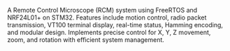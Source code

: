 A Remote Control Microscope (RCM) system using FreeRTOS and NRF24L01+ on STM32. Features include motion control, radio packet transmission, VT100 terminal display, real-time status, Hamming encoding, and modular design. Implements precise control for X, Y, Z movement, zoom, and rotation with efficient system management.
